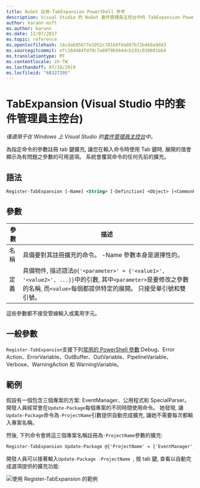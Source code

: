 ```yaml
---
title: NuGet 註冊-TabExpansion PowerShell 參考
description: Visual Studio 的 NuGet 套件管理員主控台中的 TabExpansion PowerShell 命令參考。
author: karann-msft
ms.author: karann
ms.date: 12/07/2017
ms.topic: reference
ms.openlocfilehash: 14cda695677e1052c78169fda097b72b460a9d43
ms.sourcegitcommit: efc18d484fdf0c7a8979b564dcb191c030601bb4
ms.translationtype: MT
ms.contentlocale: zh-TW
ms.lasthandoff: 07/18/2019
ms.locfileid: "68327295"
---
```

# <a name="register-tabexpansion-package-manager-console-in-visual-studio"></a>TabExpansion (Visual Studio 中的套件管理員主控台)

*僅適用于在 Windows 上 Visual Studio 的[套件管理員主控台](../../consume-packages/install-use-packages-powershell.md)中。*

為指定命令的參數註冊 tab 鍵擴充, 讓您在輸入命令時使用 Tab 鍵時, 展開的值會顯示為有問題之參數的可用選項。 系統會覆寫命令的任何先前的擴充。

## <a name="syntax"></a>語法

```ps
Register-TabExpansion [-Name] <String> [-Definition] <Object> [<CommonParameters>]
```

## <a name="parameters"></a>參數

| 參數 | 描述 |
| --- | --- |
| 名稱 | 具備要對其註冊擴充的命令。 -Name 參數本身是選擇性的。 |
| 定義 | 具備物件, 描述語法`@{'<parameter>' = {'<value1>', '<value2>', ...}}`中的引數, 其中`<parameter>`是要修改之參數的名稱, 而`<value>`每個都提供特定的展開。 只接受單引號和雙引號。 |

這些參數都不接受管線輸入或萬用字元。

## <a name="common-parameters"></a>一般參數

`Register-TabExpansion`支援下列[常用的 PowerShell 參數](http://go.microsoft.com/fwlink/?LinkID=113216):Debug、Error Action、ErrorVariable、OutBuffer、OutVariable、PipelineVariable、Verbose、WarningAction 和 WarningVariable。

## <a name="examples"></a>範例

假設有一個包含三個專案的方案: EventManager、公用程式和 SpecialParser。 開發人員經常會在`Update-Package`每個專案的不同時間使用命令。 她發現, 讓`Update-Package`命令為`-ProjectName`引數提供自動完成擴充, 讓她不需要每次都輸入專案名稱。 

然後, 下列命令會將這三個專案名稱註冊為`-ProjectName`參數的擴充:

```ps
Register-TabExpansion Update-Package @{'ProjectName' = {'EventManager', 'Utilities', 'SpecialParser'}}    
```

開發人員可以接著輸入`Update-Package -ProjectName `, 按 tab 鍵, 查看以自動完成選項提供的擴充功能:

![使用 Register-TabExpansion 的範例](media/Register-TabExpansion-Example.png)
